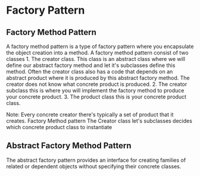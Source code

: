 # Factory Pattern

## Factory Method Pattern

A factory method pattern is a type of factory pattern where you encapsulate the object creation into a method. A factory method pattern consist of two classes 1. The creator class. This class is an abstract class where we will define our abstract factory method and let it's subclasses define this method. Often the creator class also has a code that depends on an abstract product where it is produced by this abstract factory method. The creator does not know what concrete product is produced. 2. The creator subclass this is where you will implement the factory method to produce your concrete product. 3. The product class this is your concrete product class.

Note: Every concrete creator there's typically a set of product that it creates. Factory Method pattern The Creator class let's subclasses decides which concrete product class to instantiate

## Abstract Factory Method Pattern

The abstract factory pattern provides an interface for creating families of related or dependent objects without specifying their concrete classes.
